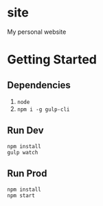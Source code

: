 site
==================

My personal website

# Getting Started
## Dependencies
1. `node`
2. `npm i -g gulp-cli`

## Run Dev
```
npm install
gulp watch
```

## Run Prod
```
npm install
npm start
```